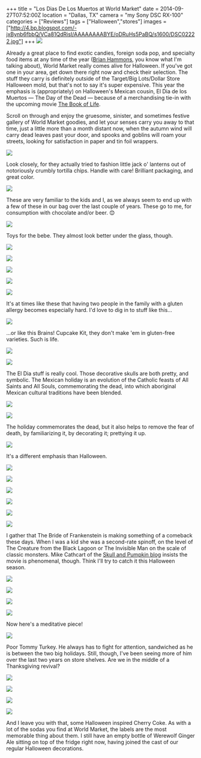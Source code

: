 +++
title = "Los Dias De Los Muertos at World Market"
date = 2014-09-27T07:52:00Z
location = "Dallas, TX"
camera = "my Sony DSC RX-100"
categories = ["Reviews"]
tags = ["Halloween","stores"]
images = ["http://4.bp.blogspot.com/-jxBynb6fbbQ/VCa81QdRisI/AAAAAAAABYE/oDRuHs5PaBQ/s1600/DSC02222.jpg"]
+++
![](http://4.bp.blogspot.com/-jxBynb6fbbQ/VCa81QdRisI/AAAAAAAABYE/oDRuHs5PaBQ/s1600/DSC02222.jpg)

Already a great place to find exotic candies, foreign soda pop, and specialty food items at any time of the year ([Brian Hammons](http://www.reviewtheworld.com/2014/09/3-green-sodas.html), you know what I'm talking about), World Market really comes alive for Halloween. If you've got one in your area, get down there right now and check their selection. The stuff they carry is definitely outside of the Target/Big Lots/Dollar Store Halloween mold, but that's not to say it's super expensive. This year the emphasis is (appropriately) on Halloween's Mexican cousin, El Dia de los Muertos — The Day of the Dead — because of a merchandising tie-in with the upcoming movie [The Book of Life](http://www.bookoflifemovie.com/). 

<!--more-->

Scroll on through and enjoy the gruesome, sinister, and sometimes festive gallery of World Market goodies, and let your senses carry you away to that time, just a little more than a month distant now, when the autumn wind will carry dead leaves past your door, and spooks and goblins will roam your streets, looking for satisfaction in paper and tin foil wrappers.

![](http://3.bp.blogspot.com/-1UyWEA6s2Zw/VCa81ZvpIaI/AAAAAAAABYI/YCGdSrbL1Tc/s1600/DSC02224.jpg)

Look closely, for they actually tried to fashion little jack o' lanterns out of notoriously crumbly tortilla chips. Handle with care! Brilliant packaging, and great color.

![](http://3.bp.blogspot.com/-QRwlkkHXA6U/VCa888mgqBI/AAAAAAAABbI/870te8XS2aA/s1600/DSC02225.jpg)

These are very familiar to the kids and I, as we always seem to end up with a few of these in our bag over the last couple of years. These go to me, for consumption with chocolate and/or beer. 😊

![](http://1.bp.blogspot.com/-uMFJv9yRGv8/VCa82DPBGZI/AAAAAAAABYM/n6xI1ecvaK4/s1600/DSC02226.jpg)

Toys for the bebe. They almost look better under the glass, though.

![](http://1.bp.blogspot.com/-CHqV-hMDv7I/VCa82vU5QmI/AAAAAAAABYU/IhNNNL7RjNc/s1600/DSC02227.jpg)

![](http://2.bp.blogspot.com/-fZ1YcmV6sJo/VCa826-U3NI/AAAAAAAABYY/bppMLjD5FyI/s1600/DSC02228.jpg)

![](http://4.bp.blogspot.com/-BR-TChvRZVs/VCa83RfiagI/AAAAAAAABYg/_bmWxkL-oy0/s1600/DSC02229.jpg)

![](http://1.bp.blogspot.com/-wZwM41NiAdE/VCa83qSmrII/AAAAAAAABYk/1JpokIXaKiY/s1600/DSC02230.jpg)

![](http://1.bp.blogspot.com/-IdbSMZ9TTHs/VCa84PqrwGI/AAAAAAAABYw/fJ91BkpfyAk/s1600/DSC02231.jpg)

It's at times like these that having two people in the family with a gluten allergy becomes especially hard. I'd love to dig in to stuff like this…

![](http://4.bp.blogspot.com/-jj8qrWQfxl8/VCa84GBHuDI/AAAAAAAABY0/hF5e91sCwJc/s1600/DSC02232.jpg)

…or like this Brains! Cupcake Kit, they don't make 'em in gluten-free varieties. Such is life.

![](http://4.bp.blogspot.com/-O1lqhwynAjQ/VCa8434t1RI/AAAAAAAABZA/fKxNNu_Wom8/s1600/DSC02233.jpg)

![](http://2.bp.blogspot.com/-AV_BYXc4fFs/VCa84ycgI0I/AAAAAAAABZE/et-fH_6gynY/s1600/DSC02234.jpg)

The El Dia stuff is really cool. Those decorative skulls are both pretty, and symbolic. The Mexican holiday is an evolution of the Catholic feasts of All Saints and All Souls, commemorating the dead, into which aboriginal Mexican cultural traditions have been blended.

![](http://3.bp.blogspot.com/-QWcqWh4GUaA/VCa85qVGNgI/AAAAAAAABZQ/u1zhpELCxdc/s1600/DSC02235.jpg)

![](http://1.bp.blogspot.com/-ZbuIDGQ6s1E/VCa859fshZI/AAAAAAAABZU/fsNpvw5iRIA/s1600/DSC02236.jpg)

The holiday commemorates the dead, but it also helps to remove the fear of death, by familiarizing it, by decorating it; prettying it up.

![](http://1.bp.blogspot.com/-dc0PB4aAumw/VCa86fXp9QI/AAAAAAAABZg/3-ePKgUSoDs/s1600/DSC02238.jpg)

It's a different emphasis than Halloween.

![](http://4.bp.blogspot.com/-qA0ffmjy9sk/VCa86hIjOWI/AAAAAAAABZk/2r34qge_WQM/s1600/DSC02240.jpg)

![](http://1.bp.blogspot.com/-pr7upIJzFY0/VCa87E9uXiI/AAAAAAAABZw/BtiV_DlhCpA/s1600/DSC02241.jpg)

![](http://1.bp.blogspot.com/-chux3FYONGY/VCa87dVjO2I/AAAAAAAABZ0/MCstUNogmhk/s1600/DSC02242.jpg)

![](http://2.bp.blogspot.com/-f4O0L-FfieQ/VCa87wwxMdI/AAAAAAAABaE/HBtB3ai1Rd8/s1600/DSC02243.jpg)

![](http://1.bp.blogspot.com/-feB0xdF3ijQ/VCa88DvO5PI/AAAAAAAABaI/PMM_grmz9Fs/s1600/DSC02244.jpg)

![](http://1.bp.blogspot.com/-0K5mMS3Jm3E/VCa88tyQrjI/AAAAAAAABaU/9iQwsMUoTlU/s1600/DSC02245.jpg)

I gather that The Bride of Frankenstein is making something of a comeback these days. When I was a kid she was a second-rate spinoff, on the level of The Creature from the Black Lagoon or The Invisible Man on the scale of classic monsters. Mike Cathcart of the [Skull and Pumpkin blog](http://theskullpumpkin.blogspot.com/) insists the movie is phenomenal, though. Think I'll try to catch it this Halloween season.

![](http://2.bp.blogspot.com/-x8JPlJVfdoo/VCa88p5Hb-I/AAAAAAAABaY/eOEYHInemOc/s1600/DSC02246.jpg)

![](http://1.bp.blogspot.com/-z_PuUl7lrNc/VCa89IHBLPI/AAAAAAAABak/j59M8i5KFjY/s1600/DSC02248.jpg)

![](http://4.bp.blogspot.com/-bSYp2Yw40Pg/VCa89fUJWrI/AAAAAAAABao/IhMc_gAsxcA/s1600/DSC02249.jpg)

![](http://4.bp.blogspot.com/-RRh4lrcpazo/VCa89-8bKoI/AAAAAAAABa0/qIDoanjhkt4/s1600/DSC02250.jpg)

Now here's a meditative piece!

![](http://2.bp.blogspot.com/-4ZQuj2ZL_Kk/VCa8-clfalI/AAAAAAAABa8/79pu9AHt0Gs/s1600/DSC02253.jpg)

Poor Tommy Turkey. He always has to fight for attention, sandwiched as he is between the two big holidays. Still, though, I've been seeing more of him over the last two years on store shelves. Are we in the middle of a Thanksgiving revival?

![](http://3.bp.blogspot.com/-sUjT8hAKKso/VCa8-ss68mI/AAAAAAAABbE/iNLOtqat9kA/s1600/DSC02255.jpg)

![](http://2.bp.blogspot.com/-22oLfpff8xU/VCa8-0NkG7I/AAAAAAAABbM/amvje3NudPg/s1600/DSC02260.jpg)

![](http://2.bp.blogspot.com/-lsK7o9gx8Kw/VCa8_PEWA7I/AAAAAAAABbk/m0J1QYl3TY0/s1600/DSC02262.jpg)

![](http://1.bp.blogspot.com/-yngm-EWD8I4/VCa8_cVbPKI/AAAAAAAABbY/XnLTuGv0vQ0/s1600/DSC02265.jpg)

And I leave you with that, some Halloween inspired Cherry Coke. As with a lot of the sodas you find at World Market, the labels are the most memorable thing about them. I still have an empty bottle of Werewolf Ginger Ale sitting on top of the fridge right now, having joined the cast of our regular Halloween decorations.

